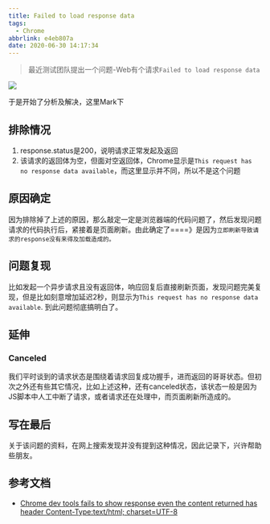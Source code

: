 ```yaml
---
title: Failed to load response data
tags:
  - Chrome
abbrlink: e4eb807a
date: 2020-06-30 14:17:34
---
```

> 最近测试团队提出一个问题-Web有个请求`Failed to load response data`


![](https://static.1991421.cn/2020/2020-06-30-142100.jpeg)

于是开始了分析及解决，这里Mark下


## 排除情况
1. response.status是200，说明请求正常发起及返回
2. 该请求的返回体为空，但面对空返回体，Chrome显示是`This request has no response data available`，而这里显示并不同，所以不是这个问题

## 原因确定
因为排除掉了上述的原因，那么敲定一定是浏览器端的代码问题了，然后发现问题请求的代码执行后，紧接着是页面刷新。由此确定了====》是因为`立即刷新导致请求的response没有来得及加载造成的。`


## 问题复现
比如发起一个异步请求且没有返回体，响应回复后直接刷新页面，发现问题完美复现，但是比如刻意增加延迟2秒，则显示为`This request has no response data available`. 到此问题彻底搞明白了。


## 延伸


### Canceled
    
  我们平时谈到的请求状态是围绕着请求回复成功握手，进而返回的哥哥状态。但初次之外还有些其它情况，比如上述这种，还有canceled状态，该状态一般是因为JS脚本中人工中断了请求，或者请求还在处理中，而页面刷新所造成的。


## 写在最后
关于该问题的资料，在网上搜索发现并没有提到这种情况，因此记录下，兴许帮助些朋友。


## 参考文档

- [Chrome dev tools fails to show response even the content returned has header Content-Type:text/html; charset=UTF-8](https://stackoverflow.com/questions/38924798/chrome-dev-tools-fails-to-show-response-even-the-content-returned-has-header-con/38925237#38925237)




